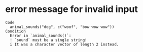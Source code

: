 # error message for invalid input

    Code
      animal_sounds("dog", c("woof", "bow wow wow"))
    Condition
      Error in `animal_sounds()`:
      ! `sound` must be a single string!
      i It was a character vector of length 2 instead.

